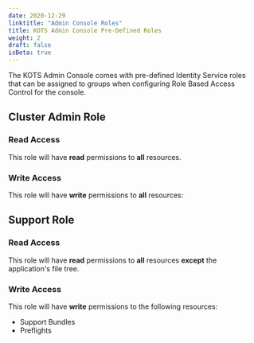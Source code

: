 ```yaml
---
date: 2020-12-29
linktitle: "Admin Console Roles"
title: KOTS Admin Console Pre-Defined Roles
weight: 2
draft: false
isBeta: true
---
```


The KOTS Admin Console comes with pre-defined Identity Service roles that can be assigned to groups when configuring Role Based Access Control for the console.

## Cluster Admin Role

### Read Access
This role will have **read** permissions to **all** resources.

### Write Access
This role will have **write** permissions to **all** resources:

## Support Role

### Read Access
This role will have **read** permissions to **all** resources **except** the application's file tree.

### Write Access
This role will have **write** permissions to the following resources:

* Support Bundles
* Preflights